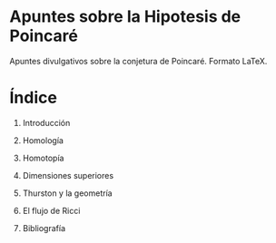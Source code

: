 # Apuntes sobre la Hipotesis de Poincaré

Apuntes divulgativos sobre la conjetura de Poincaré. Formato LaTeX.

# Índice

1. Introducción

2. Homología

3. Homotopía

4. Dimensiones superiores

5. Thurston y la geometría

6. El flujo de Ricci

7. Bibliografía
